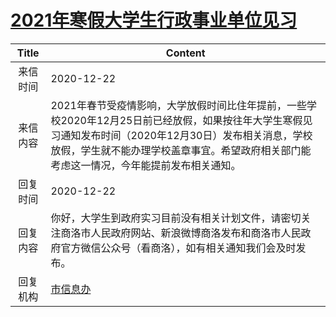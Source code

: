 # [2021年寒假大学生行政事业单位见习](http://www.shangluo.gov.cn/zmhd/ldxxxx.jsp?urltype=leadermail.LeaderMailContentUrl&wbtreeid=1112&leadermailid=6722)

| Title |                                                               Content                                                               |
|:-----:|-------------------------------------------------------------------------------------------------------------------------------------|
| 来信时间  | 2020-12-22                                                                                                                          |
| 来信内容  | 2021年春节受疫情影响，大学放假时间比住年提前，一些学校2020年12月25日前已经放假，如果按往年大学生寒假见习通知发布时间（2020年12月30日）发布相关消息，学校放假，学生就不能办理学校盖章事宜。希望政府相关部门能考虑这一情况，今年能提前发布相关通知。 |
| 回复时间  | 2020-12-22                                                                                                                          |
| 回复内容  | 你好，大学生到政府实习目前没有相关计划文件，请密切关注商洛市人民政府网站、新浪微博商洛发布和商洛市人民政府官方微信公众号（看商洛），如有相关通知我们会及时发布。                                                    |
| 回复机构  | [市信息办](../../category/agencies/市信息办.md)                                                                                             |